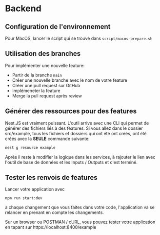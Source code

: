 # Backend

## Configuration de l'environnement

Pour MacOS, lancer le script qui se trouve dans `script/macos-prepare.sh` 

## Utilisation des branches

Pour implémenter une nouvelle feature:
- Partir de la branche `main`
- Créer une nouvelle branche avec le nom de votre feature
- Créer une pull request sur GitHub
- Implémeneter la feature
- Merge la pull request après review

## Générer des ressources pour des features

Nest.JS est vraiment puissant. L'outil arrive avec une CLI qui permet de générer des fichiers liés à des features. Si vous allez dans le dossier src/example, tous les fichiers et dossiers qui ont été ont créés, ont été créés avec la **SEULE** commande suivante:
```sh
nest g resource example
```

Après il reste à modifier la logique dans les services, à rajouter le lien avec l'outil de base de données et les Inputs / Outputs et c'est terminé.

## Tester les renvois de features

Lancer votre application avec 
```
npm run start:dev
```
à chaque changement que vous faites dans votre code, l'application va se relancer en prenant en compte les changements.

Sur un browser ou POSTMAN / cURL, vous pouvez tester votre application en tapant sur https://localhost:8400/example